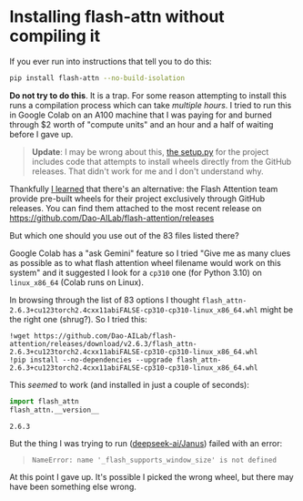 # Installing flash-attn without compiling it

If you ever run into instructions that tell you to do this:
```bash
pip install flash-attn --no-build-isolation
```
**Do not try to do this**. It is a trap. For some reason attempting to install this runs a compilation process which can take _multiple hours_. I tried to run this in Google Colab on an A100 machine that I was paying for and burned through $2 worth of "compute units" and an hour and a half of waiting before I gave up.

> **Update**: I may be wrong about this, [the setup.py](https://github.com/Dao-AILab/flash-attention/blob/c1d146cbd5becd9e33634b1310c2d27a49c7e862/setup.py#L54-L56) for the project includes code that attempts to install wheels directly from the GitHub releases. That didn't work for me and I don't understand why.

Thankfully [I learned](https://twitter.com/Sampson4242/status/1849666226299281443) that there's an alternative: the Flash Attention team provide pre-built wheels for their project exclusively through GitHub releases. You can find them attached to the most recent release on https://github.com/Dao-AILab/flash-attention/releases

But which one should you use out of the 83 files listed there?

Google Colab has a "ask Gemini" feature so I tried "Give me as many clues as possible as to what flash attention wheel filename would work on this system" and it suggested I look for a `cp310` one (for Python 3.10) on `linux_x86_64` (Colab runs on Linux).

In browsing through the list of 83 options I thought `flash_attn-2.6.3+cu123torch2.4cxx11abiFALSE-cp310-cp310-linux_x86_64.whl` might be the right one (shrug?). So I tried this:
```
!wget https://github.com/Dao-AILab/flash-attention/releases/download/v2.6.3/flash_attn-2.6.3+cu123torch2.4cxx11abiFALSE-cp310-cp310-linux_x86_64.whl
!pip install --no-dependencies --upgrade flash_attn-2.6.3+cu123torch2.4cxx11abiFALSE-cp310-cp310-linux_x86_64.whl
```
This _seemed_ to work (and installed in just a couple of seconds):
```python
import flash_attn
flash_attn.__version__
```
```
2.6.3
```
But the thing I was trying to run ([deepseek-ai/Janus](https://github.com/deepseek-ai/Janus)) failed with an error:

> `NameError: name '_flash_supports_window_size' is not defined`

At this point I gave up. It's possible I picked the wrong wheel, but there may have been something else wrong.

